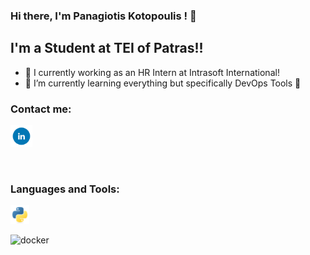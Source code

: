 ### Hi there, I'm Panagiotis Kotopoulis ! 👋

## I'm a Student at TEI of Patras!!

- 🔭 I currently working as an HR Intern at Intrasoft International!
- 🌱 I’m currently learning everything but specifically DevOps Tools 🤣

### Contact me:


<a href="https://www.linkedin.com/in/panagiotis-kotopoulis-3a614b20a/" target="_blank"><img src="https://github.com/aritraroy/social-icons/blob/master/linkedin-icon.png?raw=true" width="35"></a>


<br />

### Languages and Tools:

<a style="text-decoration: none;" href="https://www.python.org" target="_blank"> <img src="https://raw.githubusercontent.com/devicons/devicon/master/icons/python/python-original.svg" alt="python" width="30" height="30"/> </a>

<a style="text-decoration: none;" href="https://www.docker.com/" target="_blank"> <img src="https://github.com/vorillaz/devicons/blob/master/!PNG/docker.png" alt="docker" width="30" height="30"/> </a>

<br />
<br />
